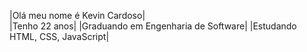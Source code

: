 |Olá meu nome é Kevin Cardoso|
<br>
|Tenho 22 anos|
|Graduando em Engenharia de Software|
|Estudando HTML, CSS, JavaScript|

<!---
Kevin-Cardoso99/Kevin-Cardoso99 is a ✨ special ✨ repository because its `README.md` (this file) appears on your GitHub profile.
You can click the Preview link to take a look at your changes.
--->
